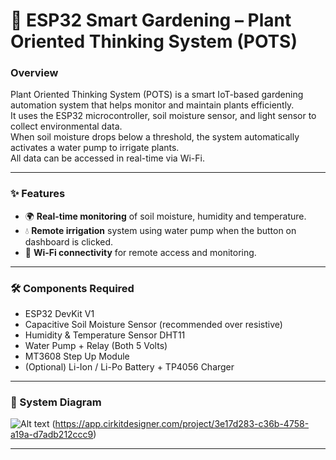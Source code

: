 # 🌱 ESP32 Smart Gardening – Plant Oriented Thinking System (POTS)

### Overview
Plant Oriented Thinking System (POTS) is a smart IoT-based gardening automation system that helps monitor and maintain plants efficiently.  
It uses the ESP32 microcontroller, soil moisture sensor, and light sensor to collect environmental data.  
When soil moisture drops below a threshold, the system automatically activates a water pump to irrigate plants.  
All data can be accessed in real-time via Wi-Fi.

---

### ✨ Features
- 🌍 **Real-time monitoring** of soil moisture, humidity and temperature.  
- 💧 **Remote irrigation** system using water pump when the button on dashboard is clicked.  
- 📶 **Wi-Fi connectivity** for remote access and monitoring.

---

### 🛠 Components Required
- ESP32 DevKit V1
- Capacitive Soil Moisture Sensor (recommended over resistive)  
- Humidity & Temperature Sensor DHT11
- Water Pump + Relay (Both 5 Volts)
- MT3608 Step Up Module
- (Optional) Li-Ion / Li-Po Battery + TP4056 Charger

---

### 📐 System Diagram
![Alt text](/Images/circuit_images.png? "Diagram")
(https://app.cirkitdesigner.com/project/3e17d283-c36b-4758-a19a-d7adb212ccc9)

---

